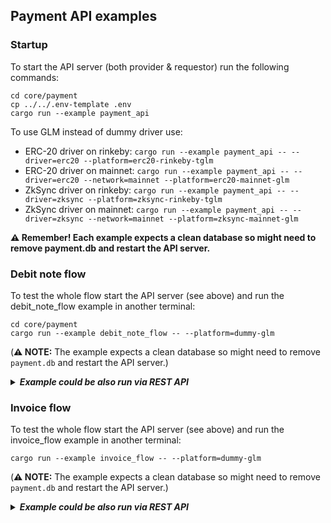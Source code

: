 ## Payment API examples

### Startup

To start the API server (both provider & requestor) run the following commands:
```shell script
cd core/payment
cp ../../.env-template .env
cargo run --example payment_api
```
To use GLM instead of dummy driver use: 
- ERC-20 driver on rinkeby:
  `cargo run --example payment_api -- --driver=erc20 --platform=erc20-rinkeby-tglm`
- ERC-20 driver on mainnet: 
  `cargo run --example payment_api -- --driver=erc20 --network=mainnet --platform=erc20-mainnet-glm`
- ZkSync driver on rinkeby: 
  `cargo run --example payment_api -- --driver=zksync --platform=zksync-rinkeby-tglm`
- ZkSync driver on mainnet: 
  `cargo run --example payment_api -- --driver=zksync --network=mainnet --platform=zksync-mainnet-glm`


**:warning: Remember! Each example expects a clean database so might need to remove payment.db and restart the API server.**

### Debit note flow

To test the whole flow start the API server (see above) and run the debit_note_flow
example in another terminal:
```shell script
cd core/payment
cargo run --example debit_note_flow -- --platform=dummy-glm
```
(**:warning: NOTE:** The example expects a clean database so might need to remove `payment.db`
and restart the API server.)

<details>
  <summary><b><i>Example could be also run via REST API</i></b></summary>

##### Issue a debit node:  
`POST` `http://127.0.0.1:7465/payment-api/v1/provider/debitNotes`

Payload:
```json
{
  "activityId": "activity_id",
  "totalAmountDue": "1.123456789012345678",
  "usageCounterVector": {
    "comment": "This field can contain anything",
    "values": [1.222, 2.333, 4.555]
  },
  "paymentDueDate": "2020-02-05T15:07:45.956Z"
}
```
Don't forget to copy `debitNoteId` from the response!

##### Send the issued debit note to requestor:  
`POST` `http://127.0.0.1:7465/payment-api/v1/provider/debitNotes/<debitNoteId>/send`

##### See debit notes issued by the provider:  
`GET` `http://127.0.0.1:7465/payment-api/v1/provider/debitNotes`

##### See debit notes received by the requestor:  
`GET` `http://127.0.0.1:7465/payment-api/v1/requestor/debitNotes`

##### Accept a debit note:
`POST` `http://127.0.0.1:7465/payment-api/v1/requestor/debitNotes/<debitNoteId>/accept`

Payload:
```json
{
  "totalAmountAccepted": "1.123456789012345678",
  "allocationId": "<allocationId>"
}
```

##### Listen for requestor's debit note events:
`GET` `http://127.0.0.1:7465/payment-api/v1/requestor/debitNoteEvents?timeout=<seconds>`

##### Listen for provider's debit note events:
`GET` `http://127.0.0.1:7465/payment-api/v1/provider/debitNoteEvents?timeout=<seconds>`
</details>

### Invoice flow

To test the whole flow start the API server (see above) and run the invoice_flow
example in another terminal:
```shell script
cargo run --example invoice_flow -- --platform=dummy-glm
```
(**:warning: NOTE:** The example expects a clean database so might need to remove `payment.db`
and restart the API server.)

<details>
  <summary><b><i>Example could be also run via REST API</i></b></summary>

##### Issue an invoice:  
`POST` `http://127.0.0.1:7465/payment-api/v1/provider/invoices`

Payload:
```json
{
  "agreementId": "agreement_id",
  "activityIds": ["activity_id1", "activity_id2"],
  "amount": "10.123456789012345678",
  "paymentDueDate": "2020-02-05T15:07:45.956Z"
}
```
Don't forget to copy `invoiceId` from the response!

##### Send the issued invoice to requestor:  
`POST` `http://127.0.0.1:7465/payment-api/v1/provider/invoices/<invoiceId>/send`

##### See invoices issued by the provider:  
`GET` `http://127.0.0.1:7465/payment-api/v1/provider/invoices`

##### See invoices received by the requestor:  
`GET` `http://127.0.0.1:7465/payment-api/v1/requestor/invoices`

##### Accept an invoice:
`POST` `http://127.0.0.1:7465/payment-api/v1/requestor/invoices/<invoiceId>/accept`

Payload:
```json
{
  "totalAmountAccepted": "10.123456789012345678",
  "allocationId": "<allocationId>"
}
```

##### Listen for requestor's invoice events:
`GET` `http://127.0.0.1:7465/payment-api/v1/requestor/invoiceEvents?timeout=<seconds>`

##### Listen for provider's invoice events:
`GET` `http://127.0.0.1:7465/payment-api/v1/provider/invoiceEvents?timeout=<seconds>`

### Allocations

##### Create an allocation:  
`POST` `http://127.0.0.1:7465/payment-api/v1/requestor/allocations`

Payload:
```json
{
  "totalAmount": "100.123456789012345678",
  "timeout": "2020-02-17T11:42:56.739Z",
  "makeDeposit": false
}
```
Don't forget to copy `allocationId` from the response!

##### See all created allocations:
`GET` `http://127.0.0.1:7465/payment-api/v1/requestor/allocations`

##### Release an allocation:
`DELETE` `http://127.0.0.1:7465/payment-api/v1/requestor/allocations/<allocationId>`

### Payments

##### See requestor's (sent) payments:
`GET` `http://127.0.0.1:7465/payment-api/v1/requestor/payments`

##### See provider's (received) payments:
`GET` `http://127.0.0.1:7465/payment-api/v1/provider/payments`

One can also listen for payments by adding `?timeout=<seconds>` parameter.
</details>
